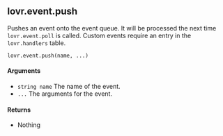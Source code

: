 <!--
category: reference
-->

lovr.event.push
---

Pushes an event onto the event queue.  It will be processed the next time `lovr.event.poll` is
called.  Custom events require an entry in the `lovr.handlers` table.

    lovr.event.push(name, ...)

#### Arguments

- `string name` The name of the event.
- `...` The arguments for the event.

#### Returns

- Nothing
